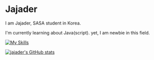 # Jajader
I am Jajader, SASA student in Korea.

I'm currently learning about Java(script). yet, I am newbie in this field.

[![My Skills](https://skillicons.dev/icons?i=js,java,idea,discord,pr,ps&theme=light)](https://skillicons.dev)

[![jajader's GitHub stats](https://github-readme-stats.vercel.app/api?username=jajader)](https://github.com/anuraghazra/github-readme-stats)
<!--
**jajader/jajader** is a ✨ _special_ ✨ repository because its `README.md` (this file) appears on your GitHub profile.

Here are some ideas to get you started:

- 🔭 I’m currently working on ...
- 🌱 I’m currently learning ...
- 👯 I’m looking to collaborate on ...
- 🤔 I’m looking for help with ...
- 💬 Ask me about ...
- 📫 How to reach me: ...
- 😄 Pronouns: ...
- ⚡ Fun fact: ...
-->
